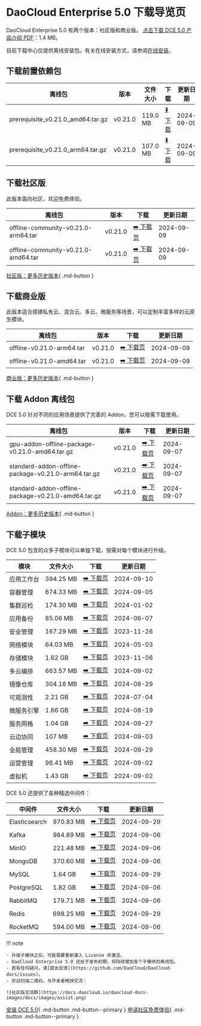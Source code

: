 # DaoCloud Enterprise 5.0 下载导览页

DaoCloud Enterprise 5.0 有两个版本：社区版和商业版。
[点击下载 DCE 5.0 产品介绍 PDF](./DCE5.0-intro.pdf)：1.4 MB。

目前下载中心仅提供离线安装包。有关在线安装方式，请参阅[在线安装](../install/index.md)。

## 下载前置依赖包

| 离线包 | 版本 | 文件大小 | 下载 | 更新日期 |
| ------ | ---- | ---- | ---- |-------- |
| prerequisite_v0.21.0_amd64.tar.gz | v0.21.0 | 119.0 MB | [:arrow_down: 下载](https://qiniu-download-public.daocloud.io/DaoCloud_Enterprise/dce5/prerequisite_v0.21.0_amd64.tar.gz) | 2024-09-09 |
| prerequisite_v0.21.0_arm64.tar.gz | v0.21.0 | 107.0 MB | [:arrow_down: 下载](https://qiniu-download-public.daocloud.io/DaoCloud_Enterprise/dce5/prerequisite_v0.21.0_arm64.tar.gz) | 2024-09-09 |

## 下载社区版

此版本面向社区，欢迎免费体验。

| 离线包 | 版本 | 下载 | 更新日期 |
| --------------- | ------- | ---- | -------- |
| offline-community-v0.21.0-arm64.tar | v0.21.0 | [:arrow_right: 下载页](./free/dce5-installer-v0.21.0.md) | 2024-09-09 |
| offline-community-v0.21.0-amd64.tar | v0.21.0 | [:arrow_right: 下载页](./free/dce5-installer-v0.21.0.md) | 2024-09-09 |

[社区版：更多历史版本](./free/dce5-installer-history.md){ .md-button } 

## 下载商业版

此版本适合搭建私有云、混合云、多云、微服务等场景，可以定制丰富多样的云原生模块。

| 离线包 | 版本 | 下载 | 更新日期 |
| ----- | ----- | ---- | --------- |
| offline-v0.21.0-arm64.tar | v0.21.0 | [:arrow_right: 下载页](./business/dce5-installer-v0.21.0.md) | 2024-09-09 |
| offline-v0.21.0-amd64.tar | v0.21.0 | [:arrow_right: 下载页](./business/dce5-installer-v0.21.0.md) | 2024-09-09 |

[商业版：更多历史版本](./business/dce5-installer-history.md){ .md-button } 

## 下载 Addon 离线包

DCE 5.0 针对不同的应用场景提供了完善的 Addon，您可以按需下载使用。

| 离线包 | 版本 | 下载 | 更新日期 |
|--------| ---- | --- | --------- |
| gpu-addon-offline-package-v0.21.0-amd64.tar.gz | v0.21.0 | [:arrow_right: 下载页](./addon/v0.21.0.md) | 2024-09-07 |
| standard-addon-offline-package-v0.21.0-arm64.tar.gz | v0.21.0 | [:arrow_right: 下载页](./addon/v0.21.0.md) | 2024-09-07 |
| standard-addon-offline-package-v0.21.0-amd64.tar.gz | v0.21.0 | [:arrow_right: 下载页](./addon/v0.21.0.md) | 2024-09-07 |

[Addon：更多历史版本](./addon/history.md){ .md-button } 

## 下载子模块

DCE 5.0 包含的众多子模块可以单独下载，按需对每个模块进行升级。

| 模块 | 文件大小 | 下载 | 更新日期 |
| ---- | ------- | ----- | --------- |
| 应用工作台 | 394.25 MB | [:arrow_right: 下载页](./modules/amamba.md) | 2024-09-10 |
| 容器管理 | 674.33 MB | [:arrow_right: 下载页](./modules/kpanda.md) | 2024-09-05 |
| 集群巡检 | 174.30 MB | [:arrow_right: 下载页](./modules/kcollie.md) | 2024-01-02 |
| 应用备份 | 85.06 MB | [:arrow_right: 下载页](./modules/kcoral.md) | 2024-06-07 |
| 安全管理 | 167.29 MB | [:arrow_right: 下载页](./modules/dowl.md) | 2023-11-26 |
| 网络模块 | 64.03 MB | [:arrow_right: 下载页](./modules/spidernet.md) | 2024-05-03 |
| 存储模块 | 1.62 GB | [:arrow_right: 下载页](./modules/hwameistor.md)| 2023-11-06 |
| 多云编排 | 663.57 MB | [:arrow_right: 下载页](./modules/kairship.md) | 2024-09-02 |
| 镜像仓库 | 304.16 MB | [:arrow_right: 下载页](./modules/kangaroo.md) | 2024-08-29 |
| 可观测性 | 2.21 GB | [:arrow_right: 下载页](./modules/insight.md) | 2024-07-04 |
| 微服务引擎| 1.66 GB | [:arrow_right: 下载页](./modules/skoala.md) | 2024-08-19 |
| 服务网格 | 1.04 GB | [:arrow_right: 下载页](./modules/mspider.md) | 2024-09-27 |
| 云边协同 | 107 MB | [:arrow_right: 下载页](./modules/kant.md) | 2024-09-03 |
| 全局管理 | 458.30 MB | [:arrow_right: 下载页](./modules/ghippo.md) | 2024-09-29 |
| 运营管理 | 96.41 MB | [:arrow_right: 下载页](./modules/gmagpie.md) | 2024-09-02 |
| 虚拟机 | 1.43 GB | [:arrow_right: 下载页](./modules/virtnest.md) | 2024-09-02 |

DCE 5.0 还提供了各种精选中间件：

| 中间件 | 文件大小 | 下载 | 更新日期 |
|--------| -------- |------|-----------|
| Elasticsearch |970.83 MB| [:arrow_right: 下载页](./modules/middleware/elasticsearch.md) |2024-09-29|
| Kafka |984.89 MB| [:arrow_right: 下载页](./modules/middleware/kafka.md) |2024-09-06|
| MinIO |221.48 MB| [:arrow_right: 下载页](./modules/middleware/minio.md) |2024-09-06|
| MongoDB |370.60 MB| [:arrow_right: 下载页](./modules/middleware/mongodb.md) |2024-09-06|
| MySQL |1.64 GB| [:arrow_right: 下载页](./modules/middleware/mysql.md) |2024-09-29|
| PostgreSQL |1.82 GB| [:arrow_right: 下载页](./modules/middleware/postgresql.md) |2024-09-06|
| RabbitMQ |179.71 MB| [:arrow_right: 下载页](./modules/middleware/rabbitmq.md) |2024-09-06|
| Redis |698.25 MB| [:arrow_right: 下载页](./modules/middleware/redis.md) |2024-09-29|
| RocketMQ |594.00 MB| [:arrow_right: 下载页](./modules/middleware/rocketmq.md) |2024-09-06|

!!! note

    - 升级子模块之后，可能需要重新灌入 License 并激活。
    - DaoCloud Enterprise 5.0 还处于发布初期，将陆续增加各个子模块的离线包。
    - 若有任何疑问，请[提出反馈](https://github.com/DaoCloud/DaoCloud-docs/issues)。
    - 欢迎扫描二维码，与开发者畅快交流：

    ![社区版交流群](https://docs.daocloud.io/daocloud-docs-images/docs/images/assist.png)

[安装 DCE 5.0](../install/index.md){ .md-button .md-button--primary }
[申请社区免费体验](../dce/license0.md){ .md-button .md-button--primary }
